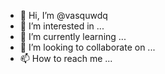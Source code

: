 - 👋 Hi, I’m @vasquwdq
- 👀 I’m interested in ...
- 🌱 I’m currently learning ...
- 💞️ I’m looking to collaborate on ...
- 📫 How to reach me ...

<!---
vasquwdq/vasquwdq is a ✨ special ✨ repository because its `README.md` (this file) appears on your GitHub profile.
You can click the Preview link to take a look at your changes.
--->
